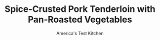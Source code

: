 ---
layout: ../../layouts/MarkdownPostLayout.astro
title: Spice-Crusted Pork Tenderloin with Pan-Roasted Vegetables
author: America's Test Kitchen
pubDate: 2023-03-15
description: "Rubbing pork tenderloin with herbs, spices, and lemon zest before searing adds a lively jolt of flavor."
image_url: https://res.cloudinary.com/hksqkdlah/image/upload/ar_1:1,c_fill,dpr_2.0,f_auto,fl_lossy.progressive.strip_profile,g_faces:auto,q_auto:low,w_344/SFS_SpiceCrustedPorkTenderloinPanRoastedVegetables_20_tgrxa9
tags: ["Main Courses","Pork","Vegetables","Weeknight"]
calories: 1803
protein: 46
carbohydrates: 16
fats: 
fiber: 6
ingredients: ["4 , large carrots, peeled and halved lengthwise","2 , fennel bulbs, stalks discarded, bulbs halved and cut into 1-inch wedges through root end","1/4 cup, extra-virgin olive oil, divided","1 tablespoon, kosher salt, divided","1 teaspoon, pepper, divided","1 tablespoon, chopped fresh rosemary","1 1/2 teaspoons, grated lemon zest","1 teaspoon, ground coriander","1 teaspoon, dry mustard","2 (1-pound), pork tenderloins, trimmed","2 tablespoons, chopped fresh parsley"]
serves: 4
time: "30 minutes"
instructions: ["Adjust oven rack to lowest position and heat oven to 450 degrees. Toss carrots, fennel, 2 tablespoons oil, 1 teaspoon salt, and ½ teaspoon pepper together on rimmed baking sheet. Arrange carrots cut side down in middle of sheet, surrounded by fennel. Roast for 13 minutes.","Meanwhile, combine rosemary, lemon zest, coriander, mustard, remaining 2 teaspoons salt, and remaining ½ teaspoon pepper in bowl. Sprinkle pork with spice mixture, pressing to adhere. Heat remaining 2 tablespoons oil in 12-inch nonstick skillet over medium-high heat until just smoking. Add pork and cook, turning gently with tongs, until well browned on all sides, about 8 minutes.","Place pork in middle of sheet on top of vegetables. Roast until meat registers 140 degrees and vegetables are well browned, about 12 minutes. Transfer pork to carving board and let rest for 5 minutes. Sprinkle parsley over vegetables. Slice pork and serve with vegetables."]
nutrition: ["1595 mg Potassium","615 mg Phosphorus","107 mg Calcium","3 mg Iron","92 mg Magnesium","1009 mg Sodium","4 mg Zinc","21 g Fat","15 mg Niacin (B3)","13 g Monounsaturated","2 g Polyunsaturated","2 mg Thiamin (B1)","22 mg Vitamin C","140 mg Cholesterol","4 g Saturated","6 g Fiber","49 µg Folate (food)","8 g Sugars","123 µg Vitamin K","333 g Water","16 g Carbs","49 µg Folate equivalent (total)","46 g Protein","3 mg Vitamin E","1 µg Vitamin B12","1 mg Vitamin B6","666 µg Vitamin A","450 kcal Energy","1803 calories"]
notes: "Use carrots measuring 1 to 1¼ inches in diameter."
---